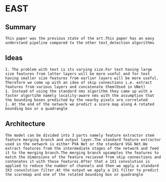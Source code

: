 # EAST

## Summary
	This paper was the previous state of the art.This paper has an easy understand pipeline compared to the other text_detection algorithms

## Ideas
	1. The problem with text is its varying size.For text having large size features from latter layers will be more useful and for text having smaller size features from earlier layers will be more useful. Therefore we come up with an idea of skip connections i.e. extract features from various layers and concatenate them(Used in UNet)
	1. Instead of using the standard nms algorithm they came up with a faster algortihm namely locality-aware nms with the assumption that the bounding boxes predicted by the nearby pixels are correlated 
	1. At the end of the network we predict a score map along A rotated bounding box or a quadrangle

## Architecture
	The model can be divided into 3 parts namely feature extractor stem feature merging branch and output layer.The standard feature extractor used in the network is either PVA Net or the standard VGG Net.We extract features from the intermediate stages of the network and feed it to the merging branch.The merging branch upsamples the features to match the dimensions of the feature recieved from skip connections and contenates it with those features.After that a 1X1 convolution is applied to reduce the number of channels and then we apply a standard 3X3 convolution filter.At the output we apply a 1X1 filter to predict the scoremap and one of the rotated bounding box or quadrangle


	